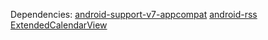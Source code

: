 Dependencies:
[android-support-v7-appcompat](https://developer.android.com/tools/support-library/setup.html)
[android-rss](https://github.com/IvonLiu/android-rss)
[ExtendedCalendarView](https://github.com/IvonLiu/ExtendedCalendarView)